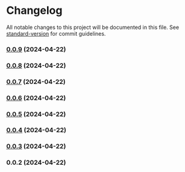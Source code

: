 # Changelog

All notable changes to this project will be documented in this file. See [standard-version](https://github.com/conventional-changelog/standard-version) for commit guidelines.

### [0.0.9](https://github.com/Whitomtit/tree-sitter-sml/compare/v0.0.8...v0.0.9) (2024-04-22)

### [0.0.8](https://github.com/Whitomtit/tree-sitter-sml/compare/v0.0.7...v0.0.8) (2024-04-22)

### [0.0.7](https://github.com/Whitomtit/tree-sitter-sml/compare/v0.0.6...v0.0.7) (2024-04-22)

### [0.0.6](https://github.com/Whitomtit/tree-sitter-sml/compare/v0.0.5...v0.0.6) (2024-04-22)

### [0.0.5](https://github.com/Whitomtit/tree-sitter-sml/compare/v0.0.3...v0.0.5) (2024-04-22)

### [0.0.4](https://github.com/Whitomtit/tree-sitter-sml/compare/v0.0.3...v0.0.4) (2024-04-22)

### [0.0.3](https://github.com/Whitomtit/tree-sitter-sml/compare/v0.0.2...v0.0.3) (2024-04-22)

### 0.0.2 (2024-04-22)

